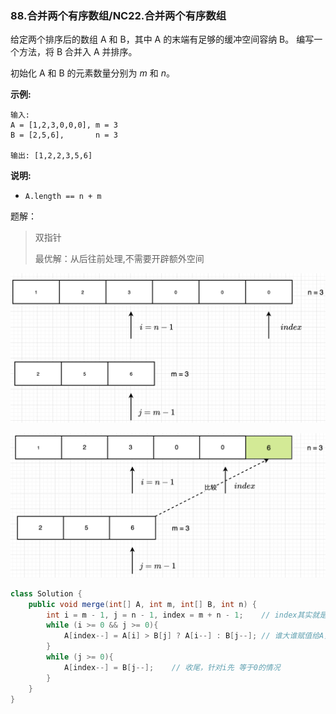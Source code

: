 ### 88.合并两个有序数组/NC22.合并两个有序数组

给定两个排序后的数组 A 和 B，其中 A 的末端有足够的缓冲空间容纳 B。 编写一个方法，将 B 合并入 A 并排序。

初始化 A 和 B 的元素数量分别为 *m* 和 *n*。

**示例:**

```
输入:
A = [1,2,3,0,0,0], m = 3
B = [2,5,6],       n = 3

输出: [1,2,2,3,5,6]
```

**说明:**

- `A.length == n + m`

题解：

> 双指针
>
> 最优解：从后往前处理,不需要开辟额外空间

![image-20210810094722504](imgaes/image-20210810094722504.png)

![image-20210810095411394](imgaes/image-20210810095411394.png)

```java
class Solution {
    public void merge(int[] A, int m, int[] B, int n) {
        int i = m - 1, j = n - 1, index = m + n - 1;	// index其实就是A的最后一个元素对应的索引
        while (i >= 0 && j >= 0){
            A[index--] = A[i] > B[j] ? A[i--] : B[j--];	// 谁大谁赋值给A，然后向前移动
        }
        while (j >= 0){
            A[index--] = B[j--];	// 收尾，针对i先 等于0的情况
        }
    }
}
```

